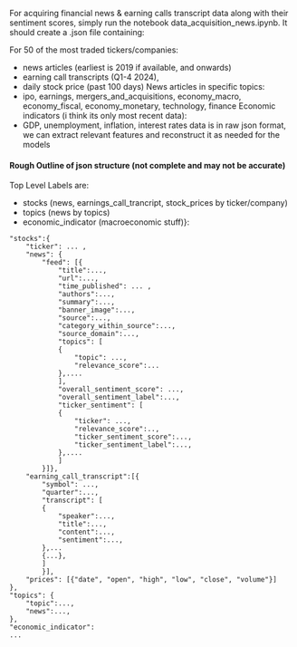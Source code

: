 For acquiring financial news & earning calls transcript data along with their sentiment scores, simply run the notebook data_acquisition_news.ipynb. It should create a .json file containing:

For 50 of the most traded tickers/companies:
- news articles (earliest is 2019 if available, and onwards)
- earning call transcripts (Q1-4 2024),
- daily stock price (past 100 days)
News articles in specific topics:
 - ipo, earnings, mergers_and_acquisitions, economy_macro, economy_fiscal, economy_monetary, technology, finance
Economic indicators (i think its only most recent data):
- GDP, unemployment, inflation, interest rates
data is in raw json format, we can extract relevant features and reconstruct it as needed for the models

#### Rough Outline of json structure (not complete and may not be accurate) ####

Top Level Labels are: 
- stocks (news, earnings_call_trancript, stock_prices by ticker/company)
- topics (news by topics)
- economic_indicator (macroeconomic stuff)}:

```
"stocks":{
	"ticker": ... ,
	"news": {
		"feed": [{
			"title":...,
			"url":...,
			"time_published": ... ,
			"authors":...,
			"summary":...,
			"banner_image":...,
			"source":...,
			"category_within_source":...,
			"source_domain":...,
			"topics": [
			{
				"topic": ...,
				"relevance_score":...
			},....
			],
			"overall_sentiment_score": ...,
			"overall_sentiment_label":...,
			"ticker_sentiment": [
			{
				"ticker": ...,
				"relevance_score":..,
				"ticker_sentiment_score":...,
				"ticker_sentiment_label":...,
			},....
			]
		}]},
	"earning_call_transcript":[{
		"symbol": ...,
		"quarter":...,
		"transcript": [
		{
			"speaker":...,
			"title":...,
			"content":...,
			"sentiment":...,
		},...
		{...},
		]
		}],
	"prices": [{"date", "open", "high", "low", "close", "volume"}]
},
"topics": {
	"topic":...,
	"news":...,
},
"economic_indicator":
...
